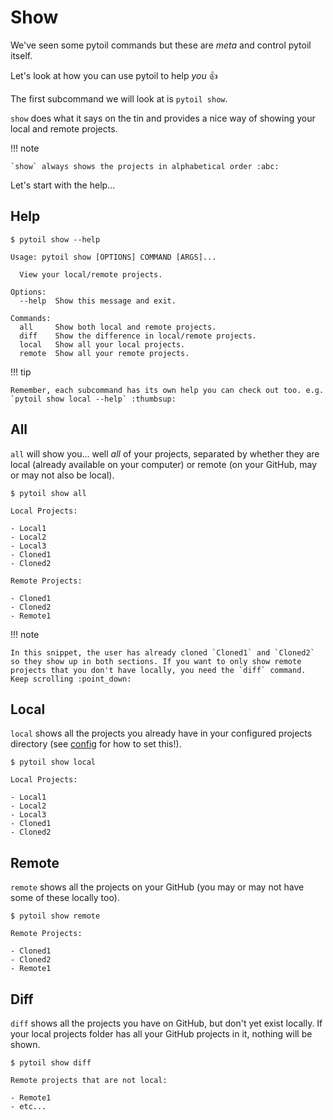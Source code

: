 # Show

We've seen some pytoil commands but these are *meta* and control pytoil itself.

Let's look at how you can use pytoil to help *you* :thumbsup:

The first subcommand we will look at is `pytoil show`. 

`show` does what it says on the tin and provides a nice way of showing your local and remote projects.

!!! note

    `show` always shows the projects in alphabetical order :abc:

Let's start with the help...

## Help

<div class="termy">

```console
$ pytoil show --help

Usage: pytoil show [OPTIONS] COMMAND [ARGS]...

  View your local/remote projects.

Options:
  --help  Show this message and exit.

Commands:
  all     Show both local and remote projects.
  diff    Show the difference in local/remote projects.
  local   Show all your local projects.
  remote  Show all your remote projects.
```

</div>

!!! tip

    Remember, each subcommand has its own help you can check out too. e.g. `pytoil show local --help` :thumbsup:

## All

`all` will show you... well *all* of your projects, separated by whether they are local (already available on your computer) or remote (on your GitHub, may or may not also be local).

<div class="termy">

```console
$ pytoil show all

Local Projects:

- Local1
- Local2
- Local3
- Cloned1
- Cloned2

Remote Projects:

- Cloned1
- Cloned2
- Remote1
```

</div>

!!! note

    In this snippet, the user has already cloned `Cloned1` and `Cloned2` so they show up in both sections. If you want to only show remote projects that you don't have locally, you need the `diff` command. Keep scrolling :point_down:

## Local

`local` shows all the projects you already have in your configured projects directory (see [config] for how to set this!).

<div class="termy">

```console
$ pytoil show local

Local Projects:

- Local1
- Local2
- Local3
- Cloned1
- Cloned2
```

</div>

## Remote

`remote` shows all the projects on your GitHub (you may or may not have some of these locally too).

<div class="termy">

```console
$ pytoil show remote

Remote Projects:

- Cloned1
- Cloned2
- Remote1
```

</div>

[config]: ../config.md

## Diff

`diff` shows all the projects you have on GitHub, but don't yet exist locally. If your local projects folder has all your GitHub projects in it, nothing will be shown.

<div class="termy">

```console
$ pytoil show diff

Remote projects that are not local:

- Remote1
- etc...
```

</div>
